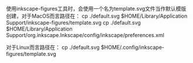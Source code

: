 使用inkscape-figures工具时，会使用一个名为template.svg文件当作默认模版创建，对于MacOS而言路径在：
cp ./default.svg $HOME/Library/Application Support/inkscape-figures/template.svg
cp ./default.svg $HOME/Library/Application Support/org.inkscape.Inkscape/config/inkscape/preferences.xml

对于Linux而言路径在：
cp ./default.svg $HOME/.config/inkscape-figures/template.svg

